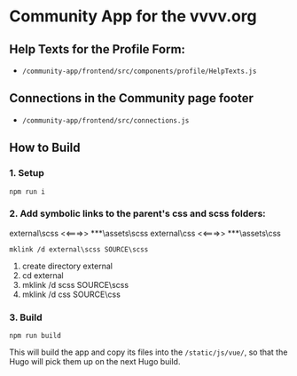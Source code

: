 # Community App for the vvvv.org

## Help Texts for the Profile Form:
 - `/community-app/frontend/src/components/profile/HelpTexts.js`

## Connections in the Community page footer
 - `/community-app/frontend/src/connections.js`


## How to Build

### 1. Setup

`npm run i`

### 2. Add symbolic links to the parent's css and scss folders:

external\scss <<===>> ***\assets\scss
external\css <<===>> ***\assets\css

```
mklink /d external\scss SOURCE\scss
```

1. create directory external
2. cd external
3. mklink /d scss SOURCE\scss
4. mklink /d css SOURCE\css

### 3. Build

`npm run build`

This will build the app and copy its files into the `/static/js/vue/`, so that the Hugo will pick them up on the next Hugo build.
